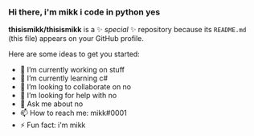 ### Hi there, i'm mikk i code in python yes

**thisismikk/thisismikk** is a ✨ _special_ ✨ repository because its `README.md` (this file) appears on your GitHub profile.

Here are some ideas to get you started:

- 🔭 I’m currently working on stuff
- 🌱 I’m currently learning c#
- 👯 I’m looking to collaborate on no
- 🤔 I’m looking for help with no
- 💬 Ask me about no
- 📫 How to reach me: mikk#0001
- ⚡ Fun fact: i'm mikk
